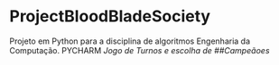 # ProjectBloodBladeSociety
Projeto em Python para a disciplina de algoritmos Engenharia da Computação. PYCHARM
_Jogo de Turnos e escolha de ##Campeãoes_
